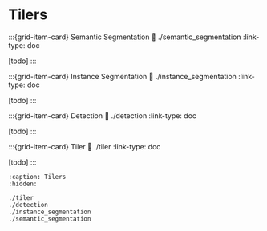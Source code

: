 # Tilers

:::{grid-item-card} Semantic Segmentation
:link: ./semantic_segmentation
:link-type: doc

[todo]
:::

:::{grid-item-card} Instance Segmentation
:link: ./instance_segmentation
:link-type: doc

[todo]
:::

:::{grid-item-card} Detection
:link: ./detection
:link-type: doc

[todo]
:::

:::{grid-item-card} Tiler
:link: ./tiler
:link-type: doc

[todo]
:::

```{toctree}
:caption: Tilers
:hidden:

./tiler
./detection
./instance_segmentation
./semantic_segmentation
```
